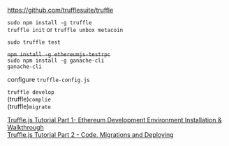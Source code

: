 
https://github.com/trufflesuite/truffle <br>


`sudo npm install -g truffle` <br>
`truffle init` or `truffle unbox metacoin`

`sudo truffle test`

~~`npm install -g ethereumjs-testrpc`<br>~~
`sudo npm install -g ganache-cli`<br>
`ganache-cli`

configure `truffle-config.js`<br>

`truffle develop`<br>
(truffle)`complie`<br>
(truffle)`migrate`<br>


[Truffle.js Tutorial Part 1- Ethereum Development Environment Installation & Walkthrough](https://www.youtube.com/watch?v=2fSPn0-8ORs)<br>
[Truffle.js Tutorial Part 2 - Code, Migrations and Deploying](https://www.youtube.com/watch?v=xvS5XW5ska8)<br>
